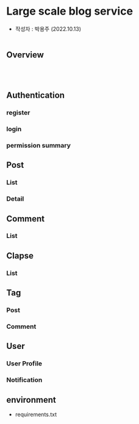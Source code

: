 # Large scale blog service
- 작성자 : 박용주 (2022.10.13)
<br></br>

## Overview
<br></br>

## Authentication
### register
### login
### permission summary

## Post
### List
### Detail
## Comment
### List
## Clapse
### List
## Tag
### Post
### Comment
## User
### User Profile
### Notification

## environment
- requirements.txt